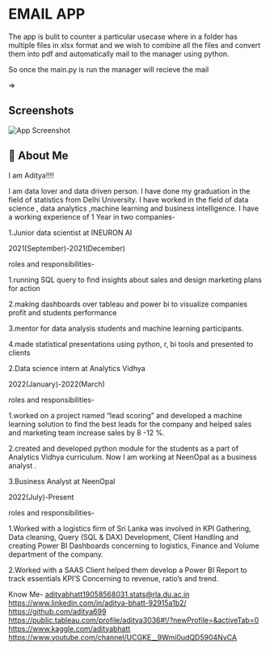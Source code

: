 
# EMAIL APP

The app is bulit to counter a particular usecase where in a folder has multiple files in xlsx format and we wish to combine all the files and convert them into pdf and automatically mail to the manager using python.

So once the main.py is run the manager will recieve the mail 

=>

## Screenshots

![App Screenshot](https://user-images.githubusercontent.com/64576351/211129179-43b79690-6e67-48f5-b8d5-35702c86535f.png)


## 🚀 About Me
I am Aditya!!!!

I am data lover and data driven person.  I have done my graduation in the field of statistics from Delhi University. I have worked in the field of data science , data analytics ,machine learning and business intelligence.
I have a working experience of 1 Year in two companies-

 1.Junior data scientist at INEURON AI

2021(September)-2021(December)

roles and responsibilities-

1.running SQL query to find insights about sales and design marketing plans for action

2.making dashboards over tableau and power bi to visualize companies profit and students performance 

3.mentor for data analysis students and machine learning participants.

4.made statistical presentations using python, r, bi tools and presented to clients

2.Data science intern at Analytics Vidhya

2022(January)-2022(March)

roles and responsibilities-


1.worked on a project named “lead scoring” and developed a machine learning solution to find the best leads for the company and helped sales and marketing team increase sales by 8 -12 %.

2.created and developed python module for the students as a part of Analytics Vidhya curriculum.
Now I am working at NeenOpal as a business analyst .

3.Business Analyst at NeenOpal

2022(July)-Present 

roles and responsibilities-

1.Worked with a logistics firm of Sri Lanka was involved in KPI Gathering, Data cleaning, Query (SQL & DAX) Development, Client Handling and creating Power BI Dashboards concerning to logistics, Finance and Volume department of the company.

2.Worked with a SAAS Client helped them develop a Power BI Report to track essentials KPI’S Concerning to revenue, ratio’s and trend. 


Know Me-
adityabhatt19058568031.stats@rla.du.ac.in
https://www.linkedin.com/in/aditya-bhatt-92915a1b2/
https://github.com/aditya699
https://public.tableau.com/profile/aditya3036#!/?newProfile=&activeTab=0
https://www.kaggle.com/adityabhatt
https://www.youtube.com/channel/UCGKE__9Wmi0udQD5904NvCA

